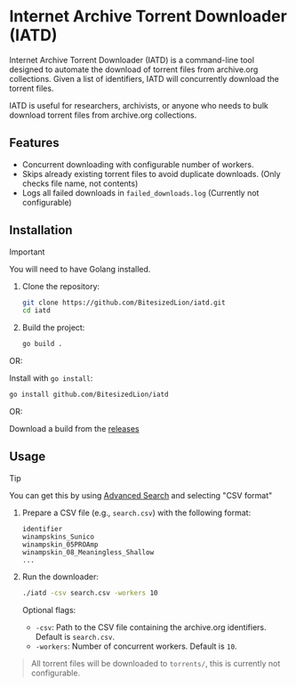 # Internet Archive Torrent Downloader (IATD)

Internet Archive Torrent Downloader (IATD) is a command-line tool designed to automate the download of torrent files from archive.org collections. Given a list of identifiers, IATD will concurrently download the torrent files.

IATD is useful for researchers, archivists, or anyone who needs to bulk download torrent files from archive.org collections.

## Features

- Concurrent downloading with configurable number of workers.
- Skips already existing torrent files to avoid duplicate downloads. (Only checks file name, not contents)
- Logs all failed downloads in `failed_downloads.log` (Currently not configurable)

## Installation

> [!IMPORTANT]
> You will need to have Golang installed.

1. Clone the repository:
    ```sh
    git clone https://github.com/BitesizedLion/iatd.git
    cd iatd
    ```

2. Build the project:
    ```sh
    go build .
    ```

OR:

Install with `go install`:
```sh
go install github.com/BitesizedLion/iatd
```

OR:

Download a build from the [releases](https://github.com/BitesizedLion/iatd/releases)

## Usage
> [!TIP]
> You can get this by using [Advanced Search](https://archive.org/advancedsearch.php) and selecting "CSV format"
1. Prepare a CSV file (e.g., `search.csv`) with the following format:
    ```
    identifier
    winampskins_Sunico
    winampskin_05PROAmp
    winampskin_08_Meaningless_Shallow
    ...
    ```

2. Run the downloader:
    ```sh
    ./iatd -csv search.csv -workers 10
    ```
    Optional flags:
    - `-csv`: Path to the CSV file containing the archive.org identifiers. Default is `search.csv`.
    - `-workers`: Number of concurrent workers. Default is `10`.

> All torrent files will be downloaded to `torrents/`, this is currently not configurable.
